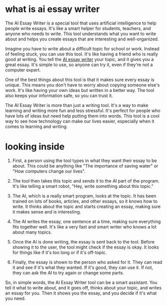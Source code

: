 # what is ai essay writer

The AI Essay Writer is a special tool that uses artificial intelligence to help people write essays. It's like a smart helper for students, teachers, and anyone who needs to write. This tool understands what you want to write about and helps you create essays that are interesting and well-organized.

Imagine you have to write about a difficult topic for school or work. Instead of feeling stuck, you can use this tool. It's like having a friend who is really good at writing. You tell the <a href="https://papertyper.net/">AI essay writer</a> your topic, and it gives you a great essay. It's simple to use, so anyone can try it, even if they're not a computer expert.

One of the best things about this tool is that it makes sure every essay is unique. This means you don't have to worry about copying someone else's work. It's like having your own ideas but written in a better way. The tool also keeps your information safe, so you can trust it.

The AI Essay Writer is more than just a writing tool. It's a way to make learning and writing more fun and less stressful. It's perfect for people who have lots of ideas but need help putting them into words. This tool is a cool way to see how technology can make our lives easier, especially when it comes to learning and writing.


# looking inside

1. First, a person using the tool types in what they want their essay to be about. This could be anything like "The importance of saving water" or "How computers change our lives".

2. The tool then takes this topic and sends it to the AI part of the program. It's like telling a smart robot, "Hey, write something about this topic."

3. The AI, which is a really smart program, looks at the topic. It has been trained on lots of books, articles, and other essays, so it knows how to write. It thinks about the topic and starts creating an essay, making sure it makes sense and is interesting.

4. The AI writes the essay, one sentence at a time, making sure everything fits together well. It's like a very fast and smart writer who knows a lot about many topics.

5. Once the AI is done writing, the essay is sent back to the tool. Before showing it to the user, the tool might check if the essay is okay. It looks for things like if it's too long or if it's off-topic.

6. Finally, the essay is shown to the person who asked for it. They can read it and see if it's what they wanted. If it's good, they can use it. If not, they can ask the AI to try again or change some parts.

So, in simple words, the AI Essay Writer tool can be a smart assistant. You tell it what to write about, and it goes off, thinks about your topic, and writes an essay for you. Then it shows you the essay, and you decide if it's what you need.
